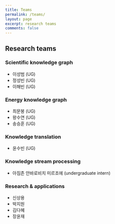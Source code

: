 ```yaml
---
title: Teams
permalink: /teams/
layout: page
excerpt: research teams 
comments: false
---
```


## Research teams

### Scientific knowledge graph
* 이성범 (UG)
* 정성빈 (UG)
* 이해빈 (UG)

### Energy knowledge graph
* 최문봉 (UG)
* 왕수연 (UG)
* 송승훈 (UG)

### Knowledge translation
* 윤수빈 (UG)

### Knowledge stream processing
* 아짐존 안바로비치 미르조에 (undergraduate intern)

### Research & applications 
* 신상용
* 박지원
* 김다혜
* 장윤재